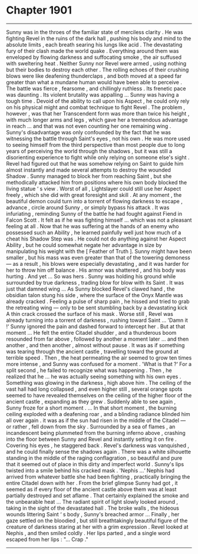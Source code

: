 
# Chapter 1901


---

Sunny was in the throes of the familiar state of merciless clarity . He was fighting Revel in the ruins of the dark hall , pushing his body and mind to the absolute limits , each breath searing his lungs like acid .
The devastating fury of their clash made the world quake . Everything around them was enveloped by flowing darkness and suffocating smoke , the air suffused with sweltering heat .
Neither Sunny nor Revel were armed , using nothing but their bodies to destroy each other . The rolling echoes of their crushing blows were like deafening thunderclaps , and both moved at a speed far greater than what a mundane human would have been able to perceive .
The battle was fierce , fearsome , and chillingly ruthless . Its frenetic pace was daunting . Its violent brutality was appalling ...
Sunny was having a tough time .
Devoid of the ability to call upon his Aspect , he could only rely on his physical might and combat technique to fight Revel . The problem , however , was that her Transcendent form was more than twice his height , with much longer arms and legs , which gave her a tremendous advantage in reach ... and that was not even counting her one remaining wing .
Sunny's disadvantage was only confounded by the fact that he was witnessing the battle through Saint's eyes , not his own . He was more used to seeing himself from the third perspective than most people due to long years of perceiving the world through the shadows , but it was still a disorienting experience to fight while only relying on someone else's sight .
Revel had figured out that he was somehow relying on Saint to guide him almost instantly and made several attempts to destroy the wounded Shadow . Sunny managed to block her from reaching Saint , but she methodically attacked him from positions where his own body blocked the living statue ‘ s view .
Worst of all , Lightslayer could still use her Aspect freely , which she did with great foresight and skill . At any moment , the beautiful demon could turn into a torrent of flowing darkness to escape , advance , circle around Sunny , or simply bypass his attack .
It was infuriating , reminding Sunny of the battle he had fought against Fiend in Falcon Scott . It felt as if he was fighting himself ... which was not a pleasant feeling at all . Now that he was suffering at the hands of an enemy who possessed such an Ability , he learned painfully well just how much of a cheat his Shadow Step was .
He could not do anything against her Aspect Ability , but he could somewhat negate her advantage in size by manipulating his weight with the [ Feather of Truth ]. Sunny might have been smaller , but his mass was even greater than that of the towering demoness — as a result , his blows were especially devastating , and it was harder for her to throw him off balance .
His armor was shattered , and his body was hurting .
And yet ...
So was hers .
Sunny was holding his ground while surrounded by true darkness , trading blow for blow with its Saint .
It was just that damned wing ...
As Sunny blocked Revel's clawed hand , the obsidian talon stung his side , where the surface of the Onyx Mantle was already cracked . Feeling a pulse of sharp pain , he hissed and tried to grab the retreating wing — only to be sent stumbling back by a devastating kick
A thin crack crossed the surface of his mask .
Worse still , Revel was already turning into a torrent of darkness , rushing toward Saint ...
'Damn it !‘
Sunny ignored the pain and dashed forward to intercept her .
But at that moment ...
He felt the entire Citadel shudder , and a thunderous boom resounded from far above , followed by another a moment later ... and then another , and then another , almost without pause .
It was as if something was tearing through the ancient castle , travelling toward the ground at terrible speed .
Then , the heat permeating the air seemed to grow ten times more intense , and Sunny was confused for a moment .
'What is that ?‘
For a split second , he failed to recognize what was happening .
Then , he realized that he ... he was actually seeing something with his own eyes . Something was glowing in the darkness , high above him .
The ceiling of the vast hall had long collapsed , and even higher still , several orange spots seemed to have revealed themselves on the ceiling of the higher floor of the ancient castle , expanding as they grew .
Suddenly able to see again , Sunny froze for a short moment .
... In that short moment , the burning ceiling exploded with a deafening roar , and a blinding radiance blinded him all over again . it was as if the sun had risen in the middle of the Citadel — or rather , fell down from the sky .
Surrounded by a sea of flames , an incandescent being plummeted from the burning inferno above , crashing into the floor between Sunny and Revel and instantly setting it on fire .
Covering his eyes , he staggered back .
Revel's darkness was vanquished , and he could finally sense the shadows again . There was a white silhouette standing in the middle of the raging conflagration , so beautiful and pure that it seemed out of place in this dirty and imperfect world .
Sunny's lips twisted into a smile behind his cracked mask .
'Nephis ...‘
Nephis had arrived from whatever battle she had been fighting , practically bringing the entire Citadel down with her .
From the brief glimpse Sunny had got , it seemed as if every floor of the ancient castle above them was at least partially destroyed and set aflame . That certainly explained the smoke and the unbearable heat ...
The radiant spirit of light slowly looked around , taking in the sight of the devastated hall . The broke walls , the hideous wounds littering Saint ‘ s body , Sunny's breached armor ...
Finally , her gaze settled on the bloodied , but still breathtakingly beautiful figure of the creature of darkness staring at her with a grim expression .
Revel looked at Nephis , and then smiled coldly .
Her lips parted , and a single word escaped from her lips :
"... Crap ."

---

